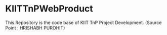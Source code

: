 # KIITTnPWebProduct
This Repository is the code base of KIIT TnP Project Development. (Source Point : HRISHABH PUROHIT)  

